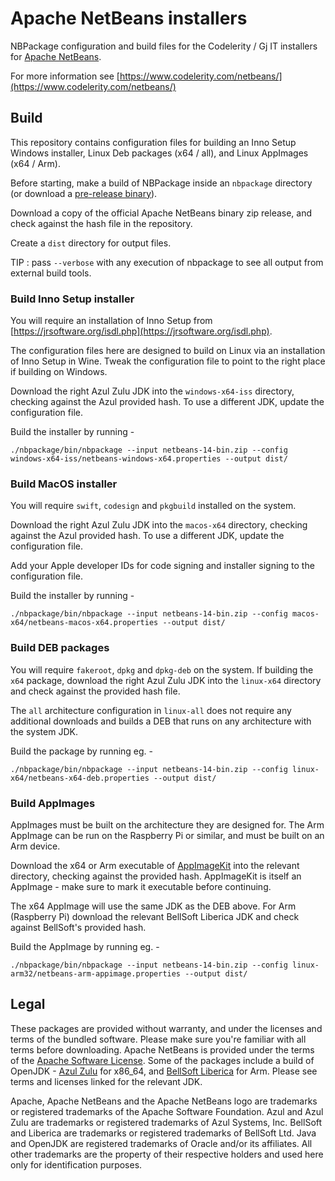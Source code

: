 # Apache NetBeans installers

NBPackage configuration and build files for the Codelerity / Gj IT installers for
[Apache NetBeans](https://netbeans.apache.org).

For more information see [https://www.codelerity.com/netbeans/](https://www.codelerity.com/netbeans/)

## Build

This repository contains configuration files for building an Inno Setup Windows
installer, Linux Deb packages (x64 / all), and Linux AppImages (x64 / Arm).

Before starting, make a build of NBPackage inside an `nbpackage` directory (or
download a [pre-release binary](https://github.com/neilcsmith-net/netbeans-tools/releases)).

Download a copy of the official Apache NetBeans binary zip release, and check against
the hash file in the repository.

Create a `dist` directory for output files.

TIP : pass `--verbose` with any execution of nbpackage to see all output from
external build tools.

### Build Inno Setup installer

You will require an installation of Inno Setup from [https://jrsoftware.org/isdl.php](https://jrsoftware.org/isdl.php).

The configuration files here are designed to build on Linux via an installation of
Inno Setup in Wine. Tweak the configuration file to point to the right place if building
on Windows.

Download the right Azul Zulu JDK into the `windows-x64-iss` directory, checking against
the Azul provided hash. To use a different JDK, update the configuration file.

Build the installer by running -

```
./nbpackage/bin/nbpackage --input netbeans-14-bin.zip --config windows-x64-iss/netbeans-windows-x64.properties --output dist/
```

### Build MacOS installer

You will require `swift`, `codesign` and `pkgbuild` installed on the system.

Download the right Azul Zulu JDK into the `macos-x64` directory, checking against the
Azul provided hash. To use a different JDK, update the configuration file.

Add your Apple developer IDs for code signing and installer signing to the
configuration file.

Build the installer by running -

```
./nbpackage/bin/nbpackage --input netbeans-14-bin.zip --config macos-x64/netbeans-macos-x64.properties --output dist/
```

### Build DEB packages

You will require `fakeroot`, `dpkg` and `dpkg-deb` on the system. If building
the `x64` package, download the right Azul Zulu JDK into the `linux-x64` directory
and check against the provided hash file.

The `all` architecture configuration in `linux-all` does not require any additional
downloads and builds a DEB that runs on any architecture with the system JDK.

Build the package by running eg. -

```
./nbpackage/bin/nbpackage --input netbeans-14-bin.zip --config linux-x64/netbeans-x64-deb.properties --output dist/
```

### Build AppImages

AppImages must be built on the architecture they are designed for. The Arm AppImage
can be run on the Raspberry Pi or similar, and must be built on an Arm device.

Download the x64 or Arm executable of [AppImageKit](https://github.com/AppImage/AppImageKit/releases/tag/13)
into the relevant directory, checking against the provided hash. AppImageKit is itself
an AppImage - make sure to mark it executable before continuing.

The x64 AppImage will use the same JDK as the DEB above. For Arm (Raspberry Pi)
download the relevant BellSoft Liberica JDK and check against BellSoft's provided
hash.

Build the AppImage by running eg. -

```
./nbpackage/bin/nbpackage --input netbeans-14-bin.zip --config linux-arm32/netbeans-arm-appimage.properties --output dist/
```

## Legal

These packages are provided without warranty, and under the licenses and terms of
the bundled software. Please make sure you're familiar with all terms before downloading.
Apache NetBeans is provided under the terms of the
[Apache Software License](https://github.com/apache/netbeans/blob/master/LICENSE).
Some of the packages include a build of OpenJDK - [Azul Zulu](https://www.azul.com/downloads/)
for x86_64, and [BellSoft Liberica](https://bell-sw.com/pages/downloads/) for Arm.
Please see terms and licenses linked for the relevant JDK.

Apache, Apache NetBeans and the Apache NetBeans logo are trademarks or registered
trademarks of the Apache Software Foundation. Azul and Azul Zulu are trademarks or
registered trademarks of Azul Systems, Inc. BellSoft and Liberica are trademarks
or registered trademarks of BellSoft Ltd. Java and OpenJDK are registered trademarks
of Oracle and/or its affiliates. All other trademarks are the property of their
respective holders and used here only for identification purposes.


